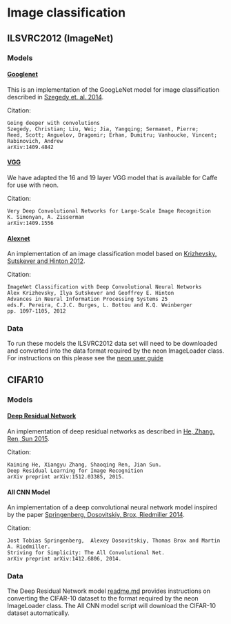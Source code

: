 # Image classification

## ILSVRC2012 (ImageNet)

### Models

#### [Googlenet](https://github.com/nervanazoo/NervanaModelZoo/tree/master/ImageClassification/ILSVRC2012/Googlenet)

This is an implementation of the GoogLeNet model for image classification described in
[Szegedy et. al. 2014](http://arxiv.org/pdf/1409.4842.pdf).

Citation:
```
Going deeper with convolutions
Szegedy, Christian; Liu, Wei; Jia, Yangqing; Sermanet, Pierre;
Reed, Scott; Anguelov, Dragomir; Erhan, Dumitru; Vanhoucke, Vincent;
Rabinovich, Andrew
arXiv:1409.4842
```

#### [VGG](https://github.com/nervanazoo/NervanaModelZoo/tree/master/ImageClassification/ILSVRC2012/VGG)

We have adapted the 16 and 19 layer VGG model that is available for Caffe for use with neon.  

Citation:

```
Very Deep Convolutional Networks for Large-Scale Image Recognition
K. Simonyan, A. Zisserman
arXiv:1409.1556
```

#### [Alexnet](https://github.com/nervanazoo/NervanaModelZoo/tree/master/ImageClassification/ILSVRC2012/Alexnet)

An implementation of an image classification model based on
[Krizhevsky, Sutskever and Hinton 2012](http://papers.nips.cc/paper/4824-imagenet-classification-with-deep-convolutional-neural-networks).


Citation:
```
ImageNet Classification with Deep Convolutional Neural Networks
Alex Krizhevsky, Ilya Sutskever and Geoffrey E. Hinton
Advances in Neural Information Processing Systems 25
eds.F. Pereira, C.J.C. Burges, L. Bottou and K.Q. Weinberger
pp. 1097-1105, 2012
```

### Data

To run these models the ILSVRC2012 data set will need to be downloaded and converted into the data format
required by the neon ImageLoader class.  For instructions on this please see the
[neon user guide](http://neon.nervanasys.com/docs/latest/datasets.html#imagenet)


## CIFAR10

### Models

#### [Deep Residual Network](https://github.com/nervanazoo/NervanaModelZoo/tree/master/ImageClassification/CIFAR10/DeepResNet)

An implementation of deep residual networks as described in [He, Zhang, Ren, Sun 2015](http://arxiv.org/abs/1512.03385).

Citation:
```
Kaiming He, Xiangyu Zhang, Shaoqing Ren, Jian Sun.
Deep Residual Learning for Image Recognition
arXiv preprint arXiv:1512.03385, 2015.
```

#### All CNN Model

An implementation of a deep convolutional neural network model inspired by the paper
[Springenberg, Dosovitskiy, Brox, Riedmiller 2014](http://arxiv.org/abs/1412.6806). 

Citation:
```
Jost Tobias Springenberg,  Alexey Dosovitskiy, Thomas Brox and Martin A. Riedmiller. 
Striving for Simplicity: The All Convolutional Net. 
arXiv preprint arXiv:1412.6806, 2014.
```

### Data

The Deep Residual Network model
[readme.md](https://github.com/nervanazoo/NervanaModelZoo/blob/master/ImageClassification/CIFAR10/DeepResNet/readme.md)
provides instructions on converting the CIFAR-10 dataset to the format required by the neon ImageLoader class. 
The All CNN model script will download the CIFAR-10 dataset automatically.


